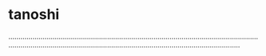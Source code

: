 # tanoshi
...............................................................................................................................................................................................................................................